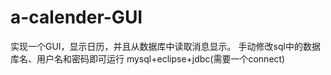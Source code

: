 # a-calender-GUI
实现一个GUI，显示日历，并且从数据库中读取消息显示。
手动修改sql中的数据库名、用户名和密码即可运行
mysql+eclipse+jdbc(需要一个connect)








